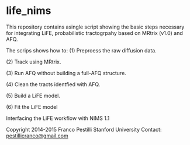 life_nims
=========

This repository contains asingle script showing the basic steps necessary for integrating LiFE, probabilistic tractogrpahy based on MRtrix (v1.0) and AFQ.

The scrips shows how to:
(1) Preproess the raw diffusion data.

(2) Track using MRtrix.

(3) Run AFQ without building a full-AFQ structure.

(4) Clean the tracts identfied with AFQ.

(5) Build a LiFE model.

(6) Fit the LiFE model

Interfacing the LiFE workflow with NIMS 1.1

Copyright 2014-2015 Franco Pestilli Stanford University 
Contact: pestillicranco@gmail.com
